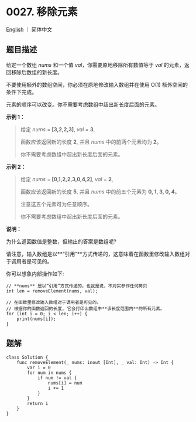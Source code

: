 # 0027. 移除元素

[English](./README.md) ｜ 简体中文



## 题目描述

给定一个数组 *nums* 和一个值 *val*，你需要原地移除所有数值等于 *val* 的元素，返回移除后数组的新长度。

不要使用额外的数组空间，你必须在原地修改输入数组并在使用 O(1) 额外空间的条件下完成。

元素的顺序可以改变。你不需要考虑数组中超出新长度后面的元素。

**示例 1：**

>给定 *nums* = **[3,2,2,3]**, *val* = **3**,
>
>函数应该返回新的长度 **2**, 并且 *nums* 中的前两个元素均为 **2**。
>
>你不需要考虑数组中超出新长度后面的元素。
>

**示例 2：**

>给定 *nums* = **[0,1,2,2,3,0,4,2]**, *val* = **2**,
>
>函数应该返回新的长度 **5**, 并且 *nums* 中的前五个元素为 **0, 1, 3, 0, 4**。
>
>注意这五个元素可为任意顺序。
>
>你不需要考虑数组中超出新长度后面的元素。
>

**说明：**

为什么返回数值是整数，但输出的答案是数组呢?

请注意，输入数组是以**“引用”**方式传递的，这意味着在函数里修改输入数组对于调用者是可见的。

你可以想象内部操作如下:

```
// **nums** 是以“引用”方式传递的。也就是说，不对实参作任何拷贝
int len = removeElement(nums, val);

// 在函数里修改输入数组对于调用者是可见的。
// 根据你的函数返回的长度, 它会打印出数组中**该长度范围内**的所有元素。
for (int i = 0; i < len; i++) {
    print(nums[i]);
}
```



## 题解

```
class Solution {
    func removeElement(_ nums: inout [Int], _ val: Int) -> Int {
        var i = 0
        for num in nums {
            if num != val {
                nums[i] = num
                i += 1
            }
        }
        return i
    }
}
```

